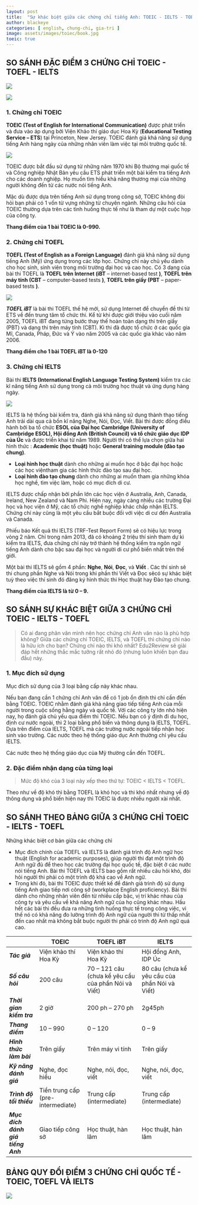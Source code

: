 ```yaml
---
layout: post
title:  "Sự khác biệt giữa các chứng chỉ tiếng Anh: TOEIC - IELTS - TOEFL"
author: blackeye
categories: [ english, chung-chi, gia-tri ]
image: assets/images/toiec/book.jpg
toeic: true
---
```

## SO SÁNH ĐẶC ĐIỂM 3 CHỨNG CHỈ TOEIC - TOEFL - IELTS
![]({{site.baseurl}}/assets/images/toeic/so_sanh_3_chung_chi.png)

![]({{site.baseurl}}/assets/images/toeic/so-sanh-3-chung-chi-01.jfif)

### 1. Chứng chỉ TOEIC

**TOEIC (Test of English for International Communication)** được phát triển và đưa vào áp dụng bởi Viện Khảo thí giáo dục Hoa Kỳ (**Educational Testing Service – ETS**) tại Princeton, New Jersey. TOEIC đánh giá khả năng sử dụng tiếng Anh hàng ngày của những nhân viên làm việc tại môi trường quốc tế.

![]({{site.baseurl}}/assets/images/toeic/so-sanh-3-chung-chi-02.jfif)

TOEIC được bắt đầu sử dụng từ những năm 1970 khi Bộ thương mại quốc tế và Công nghiệp Nhật Bản yêu cầu ETS phát triển một bài kiểm tra tiếng Anh cho các doanh nghiệp. Họ muốn tìm hiểu khả năng thương mại của những người không đến từ các nước nói tiếng Anh.

Mặc dù được dựa trên tiếng Anh sử dụng trong công sở, TOEIC không đòi hỏi bạn phải có 1 vốn từ vựng những từ chuyên ngành. Những câu hỏi của TOEIC thường dựa trên các tình huống thực tế như là tham dự một cuộc họp của công ty.

**Thang điểm của 1 bài TOEIC là 0-990.**

### 2. Chứng chỉ TOEFL

**TOEFL (Test of English as a Foreign Language)** đánh giá khả năng sử dụng tiếng Anh (Mỹ) ứng dụng trong các lớp học. Chứng chỉ này chủ yếu dành cho học sinh, sinh viên trong môi trường đại học và cao học. Có 3 dạng của bài thi TOEFL là **TOEFL trên Internet (iBT** – internet-based test **)**, **TOEFL trên máy tính (CBT** – computer-based tests **)**, **TOEFL trên giấy (PBT** – paper-based tests **)**.

![]({{site.baseurl}}/assets/images/toeic/so-sanh-3-chung-chi-03.jfif)

_**TOEFL iBT**_ là bài thi TOEFL thế hệ mới, sử dụng Internet để chuyển đề thi từ ETS về đến trung tâm tổ chức thi. Kể từ khi được giới thiệu vào cuối năm 2005, TOEFL iBT đang từng bước thay thế hoàn toàn dạng thi trên giấy (PBT) và dạng thi trên máy tính (CBT). Kì thi đã được tổ chức ở các quốc gia Mĩ, Canada, Pháp, Đức và Ý vào năm 2005 và các quốc gia khác vào năm 2006.

**Thang điểm cho 1 bài TOEFL iBT là 0-120**

### 3. Chứng chỉ IELTS

Bài thi **IELTS (International English Language Testing System)** kiểm tra các kĩ năng tiếng Anh sử dụng trong cả môi trường học thuật và ứng dụng hàng ngày.

![]({{site.baseurl}}/assets/images/toeic/so-sanh-3-chung-chi-04.jfif)

IELTS là hệ thống bài kiểm tra, đánh giá khả năng sử dụng thành thạo tiếng Anh trải dài qua cả bốn kĩ năng Nghe, Nói, Đọc, Viết. Bài thi được đồng điều hành bởi ba tổ chức **ESOL của Đại học Cambridge (University of Cambridge ESOL), Hội đồng Anh (British Council) và tổ chức giáo dục IDP của Úc** và được triển khai từ năm 1989. Người thi có thể lựa chọn giữa hai hình thức : **Academic (học thuật)** hoặc **General training module (đào tạo chung)**.

+ **Loại hình học thuật** dành cho những ai muốn học ở bậc đại học hoặc các học việntham gia các hình thức đào tạo sau đại học. 
+ **Loại hình đào tạo chung** dành cho những ai muốn tham gia những khóa học nghề, tìm việc làm, hoặc có mục đích di cư.

IELTS được chấp nhận bởi phần lớn các học viện ở Australia, Anh, Canada, Ireland, New Zealand và Nam Phi. Hiện nay, ngày càng nhiều các trường Đại học và học viện ở Mỹ, các tổ chức nghề nghiệp khác chấp nhận IELTS. Chứng chỉ này cũng là một yêu cầu bắt buộc đối với việc di cư đến Australia và Canada.

Phiếu báo Kết quả thi IELTS (TRF-Test Report Form) sẽ có hiệu lực trong vòng 2 năm. Chỉ trong năm 2013, đã có khoảng 2 triệu thí sinh tham dự kì kiểm tra IELTS, đưa chứng chỉ này trở thành hệ thống kiểm tra ngôn ngữ tiếng Anh dành cho bậc sau đại học và người di cư phổ biến nhất trên thế giới.

Một bài thi IELTS sẽ gồm 4 phần: **Nghe**, **Nói**, **Đọc**, và **Viết** . Các thí sinh sẽ thi chung phần Nghe và Nói trong khi phần thi Viết và Đọc sẽcó sự khác biệt tuỳ theo việc thí sinh đó đăng ký hình thức thi Học thuật hay Đào tạo chung.

**Thang điểm của IELTS là từ 0 – 9.**

## SO SÁNH SỰ KHÁC BIỆT GIỮA 3 CHỨNG CHỈ TOEIC - IELTS - TOEFL
> Có ai đang phân vân mình nên học chứng chỉ Anh văn nào là phù hợp không? Giữa các chứng chỉ TOEIC, IELTS, và TOEFL thì chứng chỉ nào là hữu ích cho bạn? Chứng chỉ nào thi khó nhất? Edu2Review sẽ giải đáp hết những thắc mắc tưởng rất nhỏ đó (nhưng luôn khiến bạn đau đầu) này.

### 1. Mục đích sử dụng
Mục đích sử dụng của 3 loại bằng cấp này khác nhau.

Nếu bạn đang cần 1 chứng chỉ Anh văn để có 1 job ổn định thì chỉ cần đến bằng TOEIC. TOEIC nhằm đánh giá khả năng giao tiếp tiếng Anh của mỗi người trong cuộc sống hằng ngày và quốc tế. Với các công ty lớn nhỏ hiện nay, họ đánh giá chủ yếu qua điểm thi TOEIC.
Nếu bạn có ý định đi du học, định cư nước ngoài, thì 2 loại bằng phổ biến và thông dụng là IELTS, TOEFL. Dựa trên điểm của IELTS, TOEFL mà các trường nước ngoài tiếp nhận học sinh vào trường.
Các nước theo hệ thống giáo dục Anh thường chỉ yêu cầu IELTS.

Các nước theo hệ thống giáo dục của Mỹ thường cần đến TOEFL.

### 2. Đặc điểm nhận dạng của từng loại
> Mức độ khó của 3 loại này xếp theo thứ tự: TOEIC < IELTS < TOEFL.

Theo như về độ khó thì bằng TOEFL là khó học và thi khó nhất nhưng về độ thông dụng và phổ biến hiện nay thì TOEIC là được nhiều người xài nhất.

## SO SÁNH THEO BẢNG GIỮA 3 CHỨNG CHỈ TOEIC - IELTS - TOEFL

Những khác biệt cơ bản giữa các chứng chỉ

* Mục đích chính của TOEFL và IELTS là đánh giá trình độ Anh ngữ học thuật (English for academic purposes), giúp người thi đạt một trình độ Anh ngữ đủ để theo học các trường đại học quốc tế, đặc biệt ở các nước nói tiếng Anh. Bài thi TOEFL và IELTS bao gồm rất nhiều câu hỏi khó, đòi hỏi người thi phải có một trình độ khá cao về Anh ngữ.
* Trong khi đó, bài thi TOEIC được thiết kế để đánh giá trình độ sử dụng tiếng Anh giao tiếp nơi công sở (workplace English proficiency). Bài thi dành cho những nhân viên đến từ nhiều cấp bậc, vị trí khác nhau của công ty và yêu cầu về khả năng Anh ngữ của họ cũng khác nhau. Hầu hết các bài thi đều đưa ra những tình huống thực tế trong công việc, vì thế nó có khả năng đo lường trình độ Anh ngữ của người thi từ thấp nhất đến cao nhất mà không bắt buộc người thi phải có trình độ Anh ngữ quá cao.


|         |  **TOEIC** | **TOEFL iBT** | **IELTS** |
|---------|----------|---------|---------|
| _**Tác giả**_ | Viện khảo thí Hoa Kỳ | Viện khảo thí Hoa Kỳ | Hội đồng Anh, IDP Úc |
| _**Số câu hỏi**_ | 200 câu | 70 – 121 câu (chưa kể yêu cầu của phần Nói và Viết) | 80 câu (chưa kể yêu cầu của phần Nói và Viết) |
| _**Thời gian kiểm tra**_ | 2 giờ | 200 ph – 270 ph | 2g45ph |
| _**Thang điểm**_ | 10 – 990 | 0 – 120 | 0 – 9 |
| _**Hình thức làm bài**_ | Trên giấy | Trên máy vi tính | Trên giấy |
| _**Kỹ năng đánh giá**_ | Nghe, đọc hiểu | Nghe, nói, đọc, viết| Nghe, nói, đọc, viết |
| _**Trình độ tối thiểu**_ | Tiền trung cấp (pre-intermediate) | Trung cấp (intermediate) | Trung cấp (intermediate) |
| _**Mục đích đánh giá tiếng Anh**_ | Giao tiếp công sở | Học thuật, hàn lâm | Học thuật, hàn lâm |

## BẢNG QUY ĐỔI ĐIỂM 3 CHỨNG CHỈ QUỐC TẾ - TOEIC, TOEFL VÀ IELTS

![]({{site.baseurl}}/assets/images/toeic/bang-quy-doi-diem-3-chung-chi.jpg)